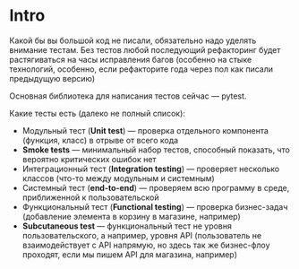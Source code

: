 # Intro

Какой бы вы большой код не писали, обязательно надо уделять внимание тестам. Без тестов любой последующий рефакторинг будет растягиваться на часы исправления багов (особенно на стыке технологий, особенно, если рефакторите года через пол как писали предыдущую версию)

Основная библиотека для написания тестов сейчас — pytest.

Какие тесты есть (далеко не полный список):

* Модульный тест (**Unit test**) — проверка отдельного компонента (функция, класс) в отрыве от всего кода
* **Smoke tests** — минимальный набор тестов, способный показать, что вероятно критических ошибок нет
* Интеграционный тест (**Integration testing**) — проверяет несколько классов (что-то между модульным и системным)
* Системный тест (**end-to-end**) — проверяем всю программу в среде, приближенной к пользовательской
* Функциональный тест (**Functional testing**) — проверка бизнес-задач (добавление элемента в корзину в магазине, например)
* **Subcutaneous test** — функциональный тест не уровня пользовательского, а например, уровня API (пользователь не взаимодействует с API напрямую, но здесь так же бизнес-флоу проходят, если мы пишем API для магазина, например)
